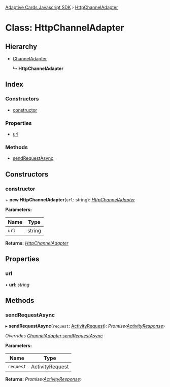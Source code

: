 [Adaptive Cards Javascript SDK](../README.md) › [HttpChannelAdapter](httpchanneladapter.md)

# Class: HttpChannelAdapter

## Hierarchy

- [ChannelAdapter](channeladapter.md)

  ↳ **HttpChannelAdapter**

## Index

### Constructors

- [constructor](httpchanneladapter.md#constructor)

### Properties

- [url](httpchanneladapter.md#url)

### Methods

- [sendRequestAsync](httpchanneladapter.md#sendrequestasync)

## Constructors

### constructor

\+ **new HttpChannelAdapter**(`url`: string): _[HttpChannelAdapter](httpchanneladapter.md)_

**Parameters:**

| Name  | Type   |
| ----- | ------ |
| `url` | string |

**Returns:** _[HttpChannelAdapter](httpchanneladapter.md)_

## Properties

### url

• **url**: _string_

## Methods

### sendRequestAsync

▸ **sendRequestAsync**(`request`: [ActivityRequest](../interfaces/activityrequest.md)): _Promise‹[ActivityResponse](../interfaces/activityresponse.md)›_

_Overrides [ChannelAdapter](channeladapter.md).[sendRequestAsync](channeladapter.md#abstract-sendrequestasync)_

**Parameters:**

| Name      | Type                                                |
| --------- | --------------------------------------------------- |
| `request` | [ActivityRequest](../interfaces/activityrequest.md) |

**Returns:** _Promise‹[ActivityResponse](../interfaces/activityresponse.md)›_
